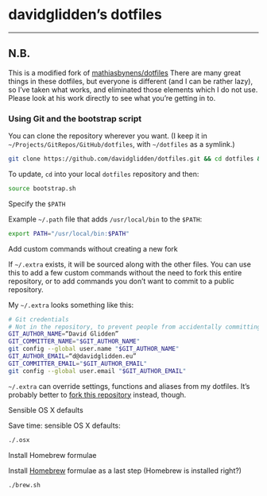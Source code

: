 # davidglidden’s dotfiles
***
## N.B.
This is a modified fork of [mathiasbynens/dotfiles](https://github.com/mathiasbynens/dotfiles) 
There are many great things in these dotfiles, but everyone is different (and I can be rather lazy), so I’ve taken what works, and eliminated those elements which I do not use. Please look at his work directly to see what you’re getting in to.

### Using Git and the bootstrap script
You can clone the repository wherever you want. (I keep it in `~/Projects/GitRepos/GitHub/dotfiles`, with `~/dotfiles` as a symlink.)

```bash
git clone https://github.com/davidglidden/dotfiles.git && cd dotfiles && source bootstrap.sh
```

To update, `cd` into your local `dotfiles` repository and then:

```bash
source bootstrap.sh
```

Specify the `$PATH`

Example `~/.path` file that adds `/usr/local/bin` to the `$PATH`:

```bash
export PATH="/usr/local/bin:$PATH"
```

Add custom commands without creating a new fork

If `~/.extra` exists, it will be sourced along with the other files. You can use this to add a few custom commands without the need to fork this entire repository, or to add commands you don’t want to commit to a public repository.

My `~/.extra` looks something like this:

```bash
# Git credentials
# Not in the repository, to prevent people from accidentally committing under my name
GIT_AUTHOR_NAME=“David Glidden”
GIT_COMMITTER_NAME="$GIT_AUTHOR_NAME"
git config --global user.name "$GIT_AUTHOR_NAME"
GIT_AUTHOR_EMAIL=“d@davidglidden.eu”
GIT_COMMITTER_EMAIL="$GIT_AUTHOR_EMAIL"
git config --global user.email "$GIT_AUTHOR_EMAIL"
```

`~/.extra` can override settings, functions and aliases from my dotfiles. It’s probably better to [fork this repository](https://github.com/davidglidden/dotfiles/fork) instead, though.

Sensible OS X defaults

Save time: sensible OS X defaults:

```bash
./.osx
```

Install Homebrew formulae

Install [Homebrew](http://brew.sh/) formulae as a last step (Homebrew is installed right?)
```bash
./brew.sh
```

